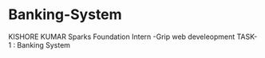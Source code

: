 # Banking-System
KISHORE KUMAR
Sparks Foundation Intern -Grip
web develeopment
TASK-1 : Banking System
